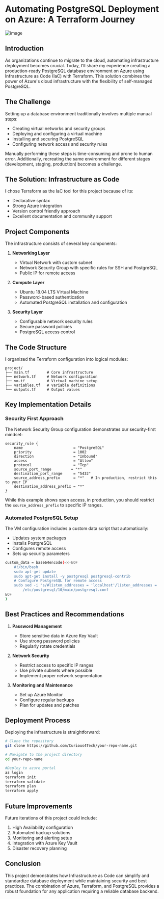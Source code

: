 # Automating PostgreSQL Deployment on Azure: A Terraform Journey

  ![image](https://github.com/user-attachments/assets/6754bb9d-4d50-4989-9af8-26f949b6d90c)


## Introduction

As organizations continue to migrate to the cloud, automating infrastructure deployment becomes crucial. Today, I'll share my experience creating a production-ready PostgreSQL database environment on Azure using Infrastructure as Code (IaC) with Terraform. This solution combines the power of Azure's cloud infrastructure with the flexibility of self-managed PostgreSQL.

## The Challenge

Setting up a database environment traditionally involves multiple manual steps:
- Creating virtual networks and security groups
- Deploying and configuring a virtual machine
- Installing and securing PostgreSQL
- Configuring network access and security rules

Manually performing these steps is time-consuming and prone to human error. Additionally, recreating the same environment for different stages (development, staging, production) becomes a challenge.

## The Solution: Infrastructure as Code

I chose Terraform as the IaC tool for this project because of its:
- Declarative syntax
- Strong Azure integration
- Version control friendly approach
- Excellent documentation and community support

## Project Components

The infrastructure consists of several key components:

1. **Networking Layer**
   - Virtual Network with custom subnet
   - Network Security Group with specific rules for SSH and PostgreSQL
   - Public IP for remote access

2. **Compute Layer**
   - Ubuntu 18.04 LTS Virtual Machine
   - Password-based authentication
   - Automated PostgreSQL installation and configuration

3. **Security Layer**
   - Configurable network security rules
   - Secure password policies
   - PostgreSQL access control

## The Code Structure

I organized the Terraform configuration into logical modules:

```hcl
project/
├── main.tf        # Core infrastructure
├── network.tf     # Network configuration
├── vm.tf          # Virtual machine setup
├── variables.tf   # Variable definitions
└── outputs.tf     # Output values
```

## Key Implementation Details

### Security First Approach

The Network Security Group configuration demonstrates our security-first mindset:

```hcl
security_rule {
    name                       = "PostgreSQL"
    priority                   = 1002
    direction                  = "Inbound"
    access                     = "Allow"
    protocol                   = "Tcp"
    source_port_range         = "*"
    destination_port_range     = "5432"
    source_address_prefix      = "*"   # In production, restrict this to your IP
    destination_address_prefix = "*"
}
```

While this example shows open access, in production, you should restrict the `source_address_prefix` to specific IP ranges.

### Automated PostgreSQL Setup

The VM configuration includes a custom data script that automatically:
- Updates system packages
- Installs PostgreSQL
- Configures remote access
- Sets up security parameters

```bash
custom_data = base64encode(<<-EOF
    #!/bin/bash
    sudo apt-get update
    sudo apt-get install -y postgresql postgresql-contrib
    # Configure PostgreSQL for remote access
    sudo sed -i "s/#listen_addresses = 'localhost'/listen_addresses = '*'/" \
        /etc/postgresql/10/main/postgresql.conf
EOF
)
```

## Best Practices and Recommendations

1. **Password Management**
   - Store sensitive data in Azure Key Vault
   - Use strong password policies
   - Regularly rotate credentials

2. **Network Security**
   - Restrict access to specific IP ranges
   - Use private subnets where possible
   - Implement proper network segmentation

3. **Monitoring and Maintenance**
   - Set up Azure Monitor
   - Configure regular backups
   - Plan for updates and patches

## Deployment Process

Deploying the infrastructure is straightforward:

```bash
# Clone the repository
git clone https://github.com/Curious4Tech/your-repo-name.git

# Navigate to the project directory
cd your-repo-name

#Deploy to azure portal
az login
terraform init
terraform validate
terraform plan
terraform apply
```

## Future Improvements

Future iterations of this project could include:
1. High Availability configuration
2. Automated backup solutions
3. Monitoring and alerting setup
4. Integration with Azure Key Vault
5. Disaster recovery planning

## Conclusion

This project demonstrates how Infrastructure as Code can simplify and standardize database deployment while maintaining security and best practices. The combination of Azure, Terraform, and PostgreSQL provides a robust foundation for any application requiring a reliable database backend.
